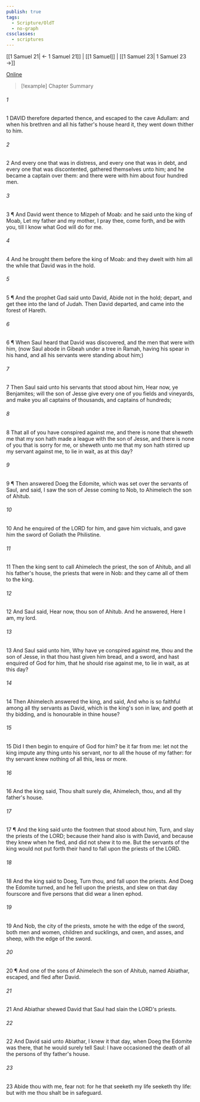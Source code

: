 ```yaml
---
publish: true
tags:
  - Scripture/OldT
  - no-graph
cssclasses:
  - scriptures
---
```

[[1 Samuel 21| ← 1 Samuel 21]] | [[1 Samuel]] | [[1 Samuel 23| 1 Samuel 23 →]]

[Online](https://churchofjesuschrist.org/study/scriptures/ot/1-sam/22?lang=eng)

>[!example] Chapter Summary
>
###### 1
1 DAVID therefore departed thence, and escaped to the cave Adullam: and when his brethren and all his father's house heard it, they went down thither to him.
###### 2
2 And every one that was in distress, and every one that was in debt, and every one that was discontented, gathered themselves unto him; and he became a captain over them: and there were with him about four hundred men.
###### 3
3 ¶ And David went thence to Mizpeh of Moab: and he said unto the king of Moab, Let my father and my mother, I pray thee, come forth, and be with you, till I know what God will do for me.
###### 4
4 And he brought them before the king of Moab: and they dwelt with him all the while that David was in the hold.
###### 5
5 ¶ And the prophet Gad said unto David, Abide not in the hold; depart, and get thee into the land of Judah.  Then David departed, and came into the forest of Hareth.
###### 6
6 ¶ When Saul heard that David was discovered, and the men that were with him, (now Saul abode in Gibeah under a tree in Ramah, having his spear in his hand, and all his servants were standing about him;)
###### 7
7 Then Saul said unto his servants that stood about him, Hear now, ye Benjamites; will the son of Jesse give every one of you fields and vineyards, and make you all captains of thousands, and captains of hundreds;
###### 8
8 That all of you have conspired against me, and there is none that sheweth me that my son hath made a league with the son of Jesse, and there is none of you that is sorry for me, or sheweth unto me that my son hath stirred up my servant against me, to lie in wait, as at this day?
###### 9
9 ¶ Then answered Doeg the Edomite, which was set over the servants of Saul, and said, I saw the son of Jesse coming to Nob, to Ahimelech the son of Ahitub.
###### 10
10 And he enquired of the LORD for him, and gave him victuals, and gave him the sword of Goliath the Philistine.
###### 11
11 Then the king sent to call Ahimelech the priest, the son of Ahitub, and all his father's house, the priests that were in Nob: and they came all of them to the king.
###### 12
12 And Saul said, Hear now, thou son of Ahitub.  And he answered, Here I am, my lord.
###### 13
13 And Saul said unto him, Why have ye conspired against me, thou and the son of Jesse, in that thou hast given him bread, and a sword, and hast enquired of God for him, that he should rise against me, to lie in wait, as at this day?
###### 14
14 Then Ahimelech answered the king, and said, And who is so faithful among all thy servants as David, which is the king's son in law, and goeth at thy bidding, and is honourable in thine house?
###### 15
15 Did I then begin to enquire of God for him?  be it far from me: let not the king impute any thing unto his servant, nor to all the house of my father: for thy servant knew nothing of all this, less or more.
###### 16
16 And the king said, Thou shalt surely die, Ahimelech, thou, and all thy father's house.
###### 17
17 ¶ And the king said unto the footmen that stood about him, Turn, and slay the priests of the LORD; because their hand also is with David, and because they knew when he fled, and did not shew it to me.  But the servants of the king would not put forth their hand to fall upon the priests of the LORD.
###### 18
18 And the king said to Doeg, Turn thou, and fall upon the priests.  And Doeg the Edomite turned, and he fell upon the priests, and slew on that day fourscore and five persons that did wear a linen ephod.
###### 19
19 And Nob, the city of the priests, smote he with the edge of the sword, both men and women, children and sucklings, and oxen, and asses, and sheep, with the edge of the sword.
###### 20
20 ¶ And one of the sons of Ahimelech the son of Ahitub, named Abiathar, escaped, and fled after David.
###### 21
21 And Abiathar shewed David that Saul had slain the LORD's priests.
###### 22
22 And David said unto Abiathar, I knew it that day, when Doeg the Edomite was there, that he would surely tell Saul: I have occasioned the death of all the persons of thy father's house.
###### 23
23 Abide thou with me, fear not: for he that seeketh my life seeketh thy life: but with me thou shalt be in safeguard.



